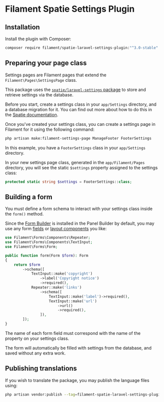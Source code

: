 # Filament Spatie Settings Plugin

## Installation

Install the plugin with Composer:

```bash
composer require filament/spatie-laravel-settings-plugin:"^3.0-stable" -W
```

## Preparing your page class

Settings pages are Filament pages that extend the `Filament\Pages\SettingsPage` class.

This package uses the [`spatie/laravel-settings` package](https://github.com/spatie/laravel-settings) to store and retrieve settings via the database.

Before you start, create a settings class in your `app/Settings` directory, and a database migration for it. You can find out more about how to do this in the [Spatie documentation](https://github.com/spatie/laravel-settings#usage).

Once you've created your settings class, you can create a settings page in Filament for it using the following command:

```bash
php artisan make:filament-settings-page ManageFooter FooterSettings
```

In this example, you have a `FooterSettings` class in your `app/Settings` directory.

In your new settings page class, generated in the `app/Filament/Pages` directory, you will see the static `$settings` property assigned to the settings class:

```php
protected static string $settings = FooterSettings::class;
```

## Building a form

You must define a form schema to interact with your settings class inside the `form()` method.

Since the [Form Builder](https://filamentphp.com/docs/forms) is installed in the Panel Builder by default, you may use any form [fields](https://filamentphp.com/docs/forms/fields) or [layout components](https://filamentphp.com/docs/forms/layout) you like:

```php
use Filament\Forms\Components\Repeater;
use Filament\Forms\Components\TextInput;
use Filament\Forms\Form;

public function form(Form $form): Form
{
    return $form
        ->schema([
            TextInput::make('copyright')
                ->label('Copyright notice')
                ->required(),
            Repeater::make('links')
                ->schema([
                    TextInput::make('label')->required(),
                    TextInput::make('url')
                        ->url()
                        ->required(),
                ]),
        ]);
}
```

The name of each form field must correspond with the name of the property on your settings class.

The form will automatically be filled with settings from the database, and saved without any extra work.

## Publishing translations

If you wish to translate the package, you may publish the language files using:

```bash
php artisan vendor:publish --tag=filament-spatie-laravel-settings-plugin-translations
```
